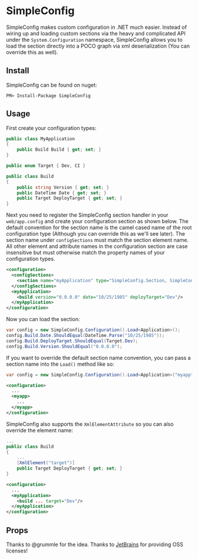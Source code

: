 SimpleConfig
=============

SimpleConfig makes custom configuration in .NET much easier. Instead of wiring up and loading custom sections via the heavy and complicated API under the `System.Configuration` namespace, SimpleConfig allows you to load the section directly into a POCO graph via xml deserialization (You can override this as well).

Install
------------

SimpleConfig can be found on nuget:

    PM> Install-Package SimpleConfig

Usage
------------

First create your configuration types:

```csharp
public class MyApplication
{
    public Build Build { get; set; }
}

public enum Target { Dev, CI }

public class Build
{
    public string Version { get; set; }
    public DateTime Date { get; set; }
    public Target DeployTarget { get; set; }
}
```

Next you need to register the SimpleConfig section handler in your `web/app.config` and create your configuration section as shown below. The default convention for the section name is the camel cased name of the root configuration type (Although you can override this as we'll see later). The section name under `configSections` must match the section element name. All other element and attribute names in the configuration section are case insensitive but must otherwise match the property names of your configuration types.

```xml
<configuration>
  <configSections>
    <section name="myApplication" type="SimpleConfig.Section, SimpleConfig"/>
  </configSections>
  <myApplication>
    <build version="0.0.0.0" date="10/25/1985" deployTarget="Dev"/>
  </myApplication>
</configuration>
```

Now you can load the section:

```csharp
var config = new SimpleConfig.Configuration().Load<Application>();
config.Build.Date.ShouldEqual(DateTime.Parse("10/25/1985"));
config.Build.DeployTarget.ShouldEqual(Target.Dev);
config.Build.Version.ShouldEqual("0.0.0.0");
```

If you want to override the default section name convention, you can pass a section name into the `Load()` method like so:

```csharp
var config = new SimpleConfig.Configuration().Load<Application>("myapp");
```

```xml
<configuration>
  ...
  <myapp>
    ...
  </myapp>
</configuration>
```

SimpleConfig also supports the `XmlElementAttribute` so you can also override the element name:

```csharp
...
public class Build
{
    ...
    [XmlElement("target")]
    public Target DeployTarget { get; set; }
}
```

```xml
<configuration>
  ...
  <myApplication>
    <build ... target="Dev"/>
  </myApplication>
</configuration>
```

Props
------------

Thanks to @grummle for the idea. Thanks to [JetBrains](http://www.jetbrains.com/) for providing OSS licenses! 